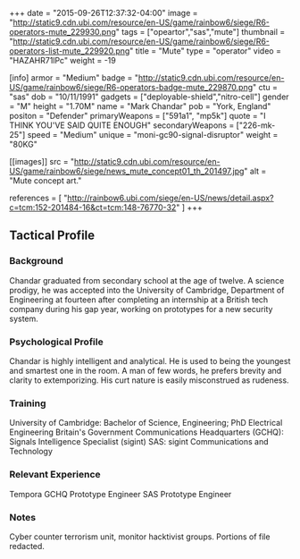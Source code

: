 +++
date = "2015-09-26T12:37:32-04:00"
image = "http://static9.cdn.ubi.com/resource/en-US/game/rainbow6/siege/R6-operators-mute_229930.png"
tags = ["opeartor","sas","mute"]
thumbnail = "http://static9.cdn.ubi.com/resource/en-US/game/rainbow6/siege/R6-operators-list-mute_229920.png"
title = "Mute"
type = "operator"
video = "HAZAHR71lPc"
weight = -19

[info]
  armor = "Medium"
  badge = "http://static9.cdn.ubi.com/resource/en-US/game/rainbow6/siege/R6-operators-badge-mute_229870.png"
  ctu = "sas"
  dob = "10/11/1991"
  gadgets = ["deployable-shield","nitro-cell"]
  gender = "M"
  height = "1.70M"
  name = "Mark Chandar"
  pob = "York, England"
  positon = "Defender"
  primaryWeapons = ["591a1", "mp5k"]
  quote = "I THINK YOU'VE SAID QUITE ENOUGH"
  secondaryWeapons = ["226-mk-25"]
  speed = "Medium"
  unique = "moni-gc90-signal-disruptor"
  weight = "80KG"

[[images]]
  src = "http://static9.cdn.ubi.com/resource/en-US/game/rainbow6/siege/news_mute_concept01_th_201497.jpg"
  alt = "Mute concept art."

references = [
  "http://rainbow6.ubi.com/siege/en-US/news/detail.aspx?c=tcm:152-201484-16&ct=tcm:148-76770-32"
]
+++

## Tactical Profile

### Background

Chandar graduated from secondary school at the age of twelve. A science prodigy, he was accepted into the University of Cambridge, Department of Engineering at fourteen after completing an internship at a British tech company during his gap year, working on prototypes for a new security system.

### Psychological Profile

Chandar is highly intelligent and analytical. He is used to being the youngest and smartest one in the room. A man of few words, he prefers brevity and clarity to extemporizing. His curt nature is easily misconstrued as rudeness.

### Training

University of Cambridge: Bachelor of Science, Engineering;
PhD Electrical Engineering
Britain's Government Communications Headquarters (GCHQ): Signals Intelligence Specialist (sigint)
SAS: sigint Communications and Technology

### Relevant Experience

Tempora
GCHQ Prototype Engineer
SAS Prototype Engineer

### Notes

Cyber counter terrorism unit, monitor hacktivist groups.
Portions of file redacted.
